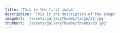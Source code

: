 ```yaml
---
title: 'This is the first image'
description: 'This is the description of the image'
imageUrl: '/assets/galleryThumbs/large/20.jpg'
thumbUrl: '/assets/galleryThumbs/thumbs/20.jpg'
---
```

